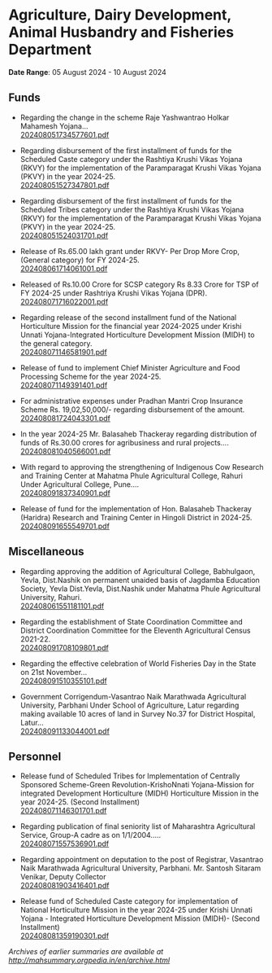 # Agriculture, Dairy Development, Animal Husbandry and Fisheries Department

**Date Range**: 05 August 2024 - 10 August 2024


## Funds
- Regarding the change in the scheme Raje Yashwantrao Holkar Mahamesh Yojana...\
  [202408051734577601.pdf](https://gr.maharashtra.gov.in/Site/Upload/Government%20Resolutions/English/202408051734577601.pdf)

- Regarding disbursement of the first installment of funds for the Scheduled Caste category under the Rashtiya Krushi Vikas Yojana (RKVY) for the implementation of the Paramparagat Krushi Vikas Yojana (PKVY) in the year 2024-25.\
  [202408051527347801.pdf](https://gr.maharashtra.gov.in/Site/Upload/Government%20Resolutions/English/202408051527347801.pdf)

- Regarding disbursement of the first installment of funds for the Scheduled Tribes category under the  Rashtiya Krushi Vikas Yojana (RKVY) for the implementation of the Paramparagat Krushi Vikas Yojana (PKVY) in the year 2024-25.\
  [202408051524031701.pdf](https://gr.maharashtra.gov.in/Site/Upload/Government%20Resolutions/English/202408051524031701.pdf)

- Release of Rs.65.00 lakh grant under RKVY- Per Drop More Crop,  (General category) for FY 2024-25.\
  [202408061714061001.pdf](https://gr.maharashtra.gov.in/Site/Upload/Government%20Resolutions/English/202408061714061001.pdf)

- Released of Rs.10.00 Crore for SCSP category  Rs 8.33 Crore for TSP of FY 2024-25 under Rashtriya Krushi Vikas Yojana (DPR).\
  [202408071716022001.pdf](https://gr.maharashtra.gov.in/Site/Upload/Government%20Resolutions/English/202408071716022001.pdf)

- Regarding release of the second installment fund of the National Horticulture Mission for the financial year 2024-2025 under Krishi Unnati Yojana-Integrated Horticulture Development Mission (MIDH) to the general category.\
  [202408071146581901.pdf](https://gr.maharashtra.gov.in/Site/Upload/Government%20Resolutions/English/202408071146581901.pdf)

- Release of fund to implement Chief Minister Agriculture and Food Processing Scheme for the year 2024-25.\
  [202408071149391401.pdf](https://gr.maharashtra.gov.in/Site/Upload/Government%20Resolutions/English/202408071149391401.pdf)

- For administrative expenses under Pradhan Mantri Crop Insurance Scheme Rs. 19,02,50,000/- regarding disbursement of the amount.\
  [202408081724043301.pdf](https://gr.maharashtra.gov.in/Site/Upload/Government%20Resolutions/English/202408081724043301.pdf)

- In the year 2024-25 Mr. Balasaheb Thackeray regarding distribution of funds of Rs.30.00 crores for agribusiness and rural projects....\
  [202408081040566001.pdf](https://gr.maharashtra.gov.in/Site/Upload/Government%20Resolutions/English/202408081040566001....pdf)

- With regard to approving the strengthening of Indigenous Cow Research and Training Center at Mahatma Phule Agricultural College, Rahuri Under Agricultural College, Pune....\
  [202408091837340901.pdf](https://gr.maharashtra.gov.in/Site/Upload/Government%20Resolutions/English/202408091837340901.pdf)

- Release of fund for the implementation of Hon. Balasaheb Thackeray (Haridra) Research and Training Center in Hingoli District in 2024-25.\
  [202408091655549701.pdf](https://gr.maharashtra.gov.in/Site/Upload/Government%20Resolutions/English/202408091655549701.pdf)

## Miscellaneous
- Regarding approving the addition of Agricultural College, Babhulgaon, Yevla, Dist.Nashik on permanent unaided basis of Jagdamba Education Society, Yevla Dist.Yevla, Dist.Nashik under Mahatma Phule Agricultural University, Rahuri.\
  [202408061551181101.pdf](https://gr.maharashtra.gov.in/Site/Upload/Government%20Resolutions/English/202408061551181101.pdf)

- Regarding the establishment of State Coordination Committee and District Coordination Committee for the Eleventh Agricultural Census 2021-22.\
  [202408091708109801.pdf](https://gr.maharashtra.gov.in/Site/Upload/Government%20Resolutions/English/202408091708109801.pdf)

- Regarding the effective celebration of World Fisheries Day in the State on 21st November...\
  [202408091510355101.pdf](https://gr.maharashtra.gov.in/Site/Upload/Government%20Resolutions/English/202408091510355101.pdf)

- Government Corrigendum-Vasantrao Naik Marathwada Agricultural University, Parbhani Under School of Agriculture, Latur regarding making available 10 acres of land in Survey No.37 for District Hospital, Latur...\
  [202408091133044001.pdf](https://gr.maharashtra.gov.in/Site/Upload/Government%20Resolutions/English/202408091133044001.pdf)

## Personnel
- Release fund of Scheduled Tribes for Implementation of Centrally Sponsored Scheme-Green Revolution-KrishoNnati Yojana-Mission for integrated Development Horticulture (MIDH) Horticulture Mission in the year 2024-25. (Second Installment)\
  [202408071146301701.pdf](https://gr.maharashtra.gov.in/Site/Upload/Government%20Resolutions/English/202408071146301701.pdf)

- Regarding publication of final seniority list of Maharashtra Agricultural Service, Group-A cadre as on 1/1/2004.....\
  [202408071557536901.pdf](https://gr.maharashtra.gov.in/Site/Upload/Government%20Resolutions/English/202408071557536901.pdf)

- Regarding appointment on deputation to the post of Registrar, Vasantrao Naik Marathwada Agricultural University, Parbhani. Mr. Santosh Sitaram Venikar, Deputy Collector\
  [202408081903416401.pdf](https://gr.maharashtra.gov.in/Site/Upload/Government%20Resolutions/English/202408081903416401.pdf)

- Release fund of Scheduled Caste category for implementation of National Horticulture Mission in the year 2024-25 under Krishi Unnati Yojana - Integrated Horticulture Development Mission (MIDH)- (Second Installment)\
  [202408081359190301.pdf](https://gr.maharashtra.gov.in/Site/Upload/Government%20Resolutions/English/202408081359190301.pdf)


*Archives of earlier summaries are available at http://mahsummary.orgpedia.in/en/archive.html*